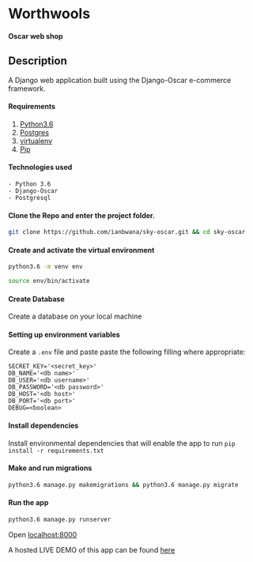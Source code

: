 # Worthwools
#### Oscar web shop

## Description
A Django web application built using the Django-Oscar e-commerce framework.

#### Requirements
1. [Python3.6](https://www.python.org/downloads/)
2. [Postgres](https://www.postgresql.org/download/)
3. [virtualenv](https://virtualenv.pypa.io/en/stable/installation/)
4. [Pip](https://pip.pypa.io/en/stable/installing/)

#### Technologies used
    - Python 3.6
    - Django-Oscar
    - Postgresql

#### Clone the Repo and enter the project folder.
```bash
git clone https://github.com/ianbwana/sky-oscar.git && cd sky-oscar
```
#### Create and activate the virtual environment
```bash
python3.6 -m venv env
```

```bash
source env/bin/activate
```

#### Create Database
Create a database on your local machine

#### Setting up environment variables
Create a `.env` file and paste paste the following filling where appropriate:
```
SECRET_KEY='<secret_key>'
DB_NAME='<db name>'
DB_USER='<db username>'
DB_PASSWORD='<db password>'
DB_HOST='<db host>'
DB_PORT='<db port>'
DEBUG=<boolean>
```
#### Install dependencies
Install environmental dependencies that will enable the app to run
`pip install -r requirements.txt`

#### Make and run migrations
```bash
python3.6 manage.py makemigrations && python3.6 manage.py migrate
```

#### Run the app
```bash
python3.6 manage.py runserver
```
Open [localhost:8000](http://127.0.0.1:8000/)

A hosted LIVE DEMO of this app can be found [here](https://lit-atoll-52859.herokuapp.com/catalogue/)
